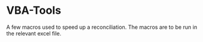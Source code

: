 # VBA-Tools
A few macros used to speed up a reconciliation. The macros are to be run in the relevant excel file.
